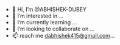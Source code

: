 - 👋 Hi, I’m @ABHISHEK-DUBEY
- 👀 I’m interested in ...
- 🌱 I’m currently learning ...
- 💞️ I’m looking to collaborate on ...
- 📫 reach me dabhishek415@gmail.com...

<!---
ABHISHEK-DUBEY/ABHISHEK-DUBEY is a ✨ special ✨ repository because its `README.md` (this file) appears on your GitHub profile.
You can click the Preview link to take a look at your changes.
--->
